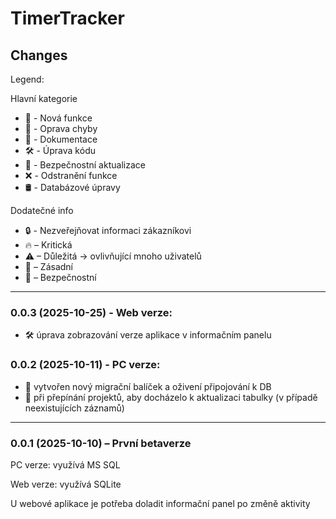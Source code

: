 ﻿# TimerTracker

## Changes

Legend: 

Hlavní kategorie 

- 🚀 - Nová funkce
- 🐞 - Oprava chyby
- 📝 - Dokumentace
- 🛠 - Úprava kódu
- 🚨 - Bezpečnostní aktualizace
- ❌ - Odstranění funkce
- 🛢 - Databázové úpravy

Dodatečné info
- 🔒 - Nezveřejňovat informaci zákazníkovi
- 🔥 – Kritická
- ⚠ – Důležitá -> ovlivňující mnoho uživatelů
- 🛑 – Zásadní
- 🚨 – Bezpečnostní

***

### 0.0.3 (2025-10-25) - Web verze:
 - 🛠  úprava zobrazování verze aplikace v informačním panelu
 
### 0.0.2 (2025-10-11) - PC verze:
- 🐞 vytvořen nový migrační balíček a oživení připojování k DB 
- 🐞 při přepínání projektů, aby docházelo k aktualizaci tabulky (v případě neexistujících záznamů)

***

### 0.0.1 (2025-10-10) – První betaverze

PC verze: využívá MS SQL

Web verze: využívá SQLite

U webové aplikace je potřeba doladit informační panel po změně aktivity

